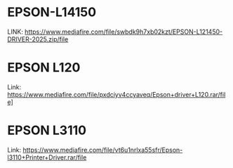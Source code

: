 # EPSON-L14150
LINK: https://www.mediafire.com/file/swbdk9h7xb02kzt/EPSON-L121450-DRIVER-2025.zip/file
# EPSON L120
Link: https://www.mediafire.com/file/pxdciyv4ccyaveq/Epson+driver+L120.rar/file]
# EPSON L3110
Link: https://www.mediafire.com/file/vt6u1nrlxa55sfr/Epson-l3110+Printer+Driver.rar/file
